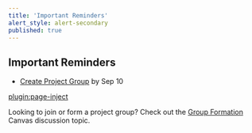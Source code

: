```yaml
---
title: 'Important Reminders'
alert_style: alert-secondary
published: true
---
```


## Important Reminders

* [Create Project Group](https://canvas.sfu.ca/courses/47119/users) by Sep 10

[plugin:page-inject](../../canvaslms-assignments/weekly-review-quizzes/week-01?template=partials/linkbutton)

Looking to join or form a project group? Check out the [Group Formation](https://canvas.sfu.ca/courses/47119/discussion_topics/932449) Canvas discussion topic.

